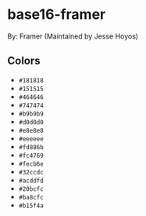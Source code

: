 # base16-framer

By: Framer (Maintained by Jesse Hoyos)

## Colors

* `#181818`
* `#151515`
* `#464646`
* `#747474`
* `#b9b9b9`
* `#d0d0d0`
* `#e8e8e8`
* `#eeeeee`
* `#fd886b`
* `#fc4769`
* `#fecb6e`
* `#32ccdc`
* `#acddfd`
* `#20bcfc`
* `#ba8cfc`
* `#b15f4a`
